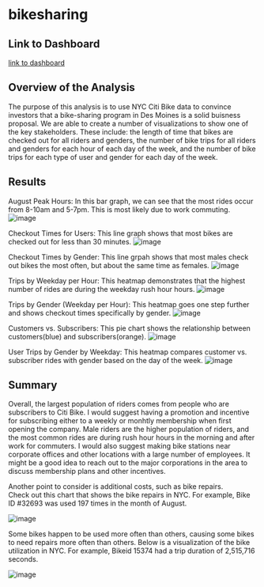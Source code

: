 # bikesharing

## Link to Dashboard
[link to dashboard](https://public.tableau.com/app/profile/melisa.vacca/viz/CitiBikesinNYC/CitiBikesinNYC?publish=yes)

## Overview of the Analysis

The purpose of this analysis is to use NYC Citi Bike data to convince investors that a bike-sharing program in Des Moines is a solid buisness proposal.  We are able to create a number of visualizations to show one of the key stakeholders.  These include: the length of time that bikes are checked out for all riders and genders, the number of bike trips for all riders and genders for each hour of each day of the week, and the number of bike trips for each type of user and gender for each day of the week.  


## Results

August Peak Hours: In this bar graph, we can see that the most rides occur from 8-10am and 5-7pm. This is most likely due to work commuting. 
![image](https://user-images.githubusercontent.com/64279232/134997030-65e0856c-7698-4dbb-92a3-33dfc448c9ae.png)

Checkout Times for Users: This line graph shows that most bikes are checked out for less than 30 minutes. 
![image](https://user-images.githubusercontent.com/64279232/134996411-286a1925-5d13-4141-8205-9b3e865b1953.png)

Checkout Times by Gender: This line grpah shows that most males check out bikes the most often, but about the same time as females. 
![image](https://user-images.githubusercontent.com/64279232/134996503-56e6c24a-518b-4c53-be8e-e6f7d63de9a3.png)

Trips by Weekday per Hour: This heatmap demonstrates that the highest number of rides are during the weekday rush hour hours. 
![image](https://user-images.githubusercontent.com/64279232/134996596-af1edaa2-ecc2-4cde-95b8-bbb0298feda8.png)

Trips by Gender (Weekday per Hour): This heatmap goes one step further and shows checkout times specifically by gender. 
![image](https://user-images.githubusercontent.com/64279232/134996667-a14a5786-a55c-4be1-ba21-06559835ed1f.png)

Customers vs. Subscribers: This pie chart shows the relationship between customers(blue) and subscribers(orange). 
![image](https://user-images.githubusercontent.com/64279232/134996831-2406da75-ca2a-4e59-b878-95c35070b538.png)

User Trips by Gender by Weekday: This heatmap compares customer vs. subscriber rides with gender based on the day of the week. 
![image](https://user-images.githubusercontent.com/64279232/134996754-b3a14648-8c40-4bca-92c6-c59c2a4b1582.png)



## Summary

Overall, the largest population of riders comes from people who are subscribers to Citi Bike.  I would suggest having a promotion and incentive for subscribing either to a weekly or monhtly membership when first opening the company.  Male riders are the higher population of riders, and the most common rides are during rush hour hours in the morning and after work for commuters.  I would also suggest making bike stations near corporate offices and other locations with a large number of employees.  It might be a good idea to reach out to the major corporations in the area to discuss membership plans and other incentives.  

Another point to consider is additional costs, such as bike repairs.  
Check out this chart that shows the bike repairs in NYC.  For example, Bike ID #32693 was used 197 times in the month of August. 

![image](https://user-images.githubusercontent.com/64279232/134997725-c934d77c-6d8f-4541-b034-6026bd952ca6.png)


Some bikes happen to be used more often than others, causing some bikes to need repairs more often than others.  Below is a visualization of the bike utilization in NYC. For example, Bikeid 15374 had a trip duration of 2,515,716 seconds. 

![image](https://user-images.githubusercontent.com/64279232/134998126-1d9017d5-99a6-4d9f-9c30-c8b63433c308.png)


